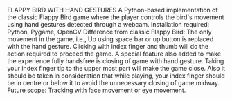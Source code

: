 FLAPPY BIRD WITH HAND GESTURES
A Python-based implementation of the classic Flappy Bird game where the player controls the bird's movement using hand gestures detected through a webcam.
Installation required:  Python, Pygame, OpenCV
Difference from classic Flappy Bird: The only movement in the game, i.e., Up using space bar or up button is replaced with the hand gesture. Clicking with index finger and thumb will do the action required to proceed the game.
A special feature also added to make the experience fully handsfree is closing of game with hand gesture. Taking your index finger tip to the upper most part will make the game close. Also it should be taken in consideration that while playing, your index finger should be in centre or below it to avoid the unnecessary closing of game midway.
Future scope: Tracking with face movement or eye movement.
